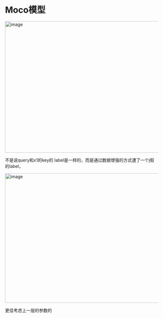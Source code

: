 # Moco模型

<img width="749" height="431" alt="image" src="https://github.com/user-attachments/assets/71d6e2c9-9549-4cd4-864e-698715a77c6b" />


不是说query和x1的key的 label是一样的，而是通过数据增强的方式遭了一个j假的label，

<img width="743" height="425" alt="image" src="https://github.com/user-attachments/assets/705f1fb7-b49d-48ba-93f2-1eb4d010d66b" />

更佳考虑上一层的参数的

